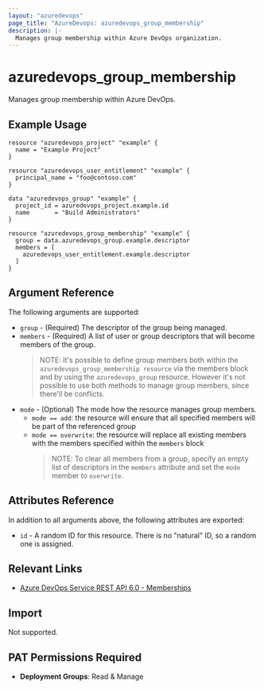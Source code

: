 ```yaml
---
layout: "azuredevops"
page_title: "AzureDevops: azuredevops_group_membership"
description: |-
  Manages group membership within Azure DevOps organization.
---
```


# azuredevops_group_membership

Manages group membership within Azure DevOps.

## Example Usage

```hcl
resource "azuredevops_project" "example" {
  name = "Example Project"
}

resource "azuredevops_user_entitlement" "example" {
  principal_name = "foo@contoso.com"
}

data "azuredevops_group" "example" {
  project_id = azuredevops_project.example.id
  name       = "Build Administrators"
}

resource "azuredevops_group_membership" "example" {
  group = data.azuredevops_group.example.descriptor
  members = [
    azuredevops_user_entitlement.example.descriptor
  ]
}
```

## Argument Reference

The following arguments are supported:

- `group` - (Required) The descriptor of the group being managed.
- `members` - (Required) A list of user or group descriptors that will become members of the group.
  > NOTE: It's possible to define group members both within the `azuredevops_group_membership resource` via the members block and by using the `azuredevops_group` resource. However it's not possible to use both methods to manage group members, since there'll be conflicts.
- `mode` - (Optional) The mode how the resource manages group members.
  - `mode == add`: the resource will ensure that all specified members will be part of the referenced group
  - `mode == overwrite`: the resource will replace all existing members with the members specified within the `members` block
    > NOTE: To clear all members from a group, specify an empty list of descriptors in the `members` attribute and set the `mode` member to `overwrite`.

## Attributes Reference

In addition to all arguments above, the following attributes are exported:

- `id` - A random ID for this resource. There is no "natural" ID, so a random one is assigned.

## Relevant Links

- [Azure DevOps Service REST API 6.0 - Memberships](https://docs.microsoft.com/en-us/rest/api/azure/devops/graph/memberships?view=azure-devops-rest-6.0)

## Import

Not supported.

## PAT Permissions Required

- **Deployment Groups**: Read & Manage
